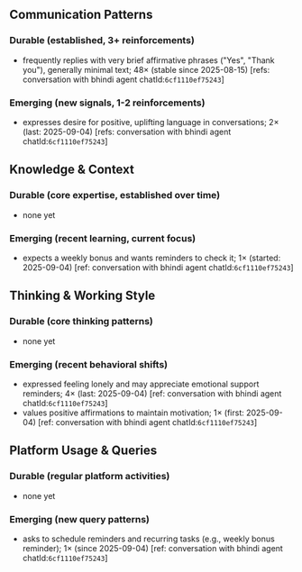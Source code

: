 ## Communication Patterns
### Durable (established, 3+ reinforcements)
- frequently replies with very brief affirmative phrases ("Yes", "Thank you"), generally minimal text; 48× (stable since 2025-08-15) [refs: conversation with bhindi agent chatId:`6cf1110ef75243`]

### Emerging (new signals, 1-2 reinforcements)
- expresses desire for positive, uplifting language in conversations; 2× (last: 2025-09-04) [refs: conversation with bhindi agent chatId:`6cf1110ef75243`]

## Knowledge & Context
### Durable (core expertise, established over time)
- none yet

### Emerging (recent learning, current focus)  
- expects a weekly bonus and wants reminders to check it; 1× (started: 2025-09-04) [ref: conversation with bhindi agent chatId:`6cf1110ef75243`]

## Thinking & Working Style
### Durable (core thinking patterns)
- none yet

### Emerging (recent behavioral shifts)
- expressed feeling lonely and may appreciate emotional support reminders; 4× (last: 2025-09-04) [ref: conversation with bhindi agent chatId:`6cf1110ef75243`]
- values positive affirmations to maintain motivation; 1× (first: 2025-09-04) [ref: conversation with bhindi agent chatId:`6cf1110ef75243`]

## Platform Usage & Queries
### Durable (regular platform activities)
- none yet

### Emerging (new query patterns)
- asks to schedule reminders and recurring tasks (e.g., weekly bonus reminder); 1× (since 2025-09-04) [ref: conversation with bhindi agent chatId:`6cf1110ef75243`]